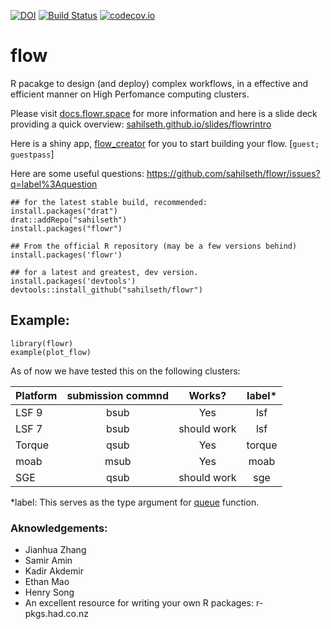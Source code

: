 [![DOI](https://zenodo.org/badge/11075/sahilseth/flowr.svg)](http://dx.doi.org/10.5281/zenodo.16170)
[![Build Status](https://travis-ci.org/sahilseth/flowr.png)](https://travis-ci.org/sahilseth/flowr)
[![codecov.io](http://codecov.io/github/sahilseth/flowr/coverage.svg?branch=master)](http://codecov.io/github/sahilseth/flowr?branch=master)


flow
======

R pacakge to design (and deploy) complex workflows, in a effective and efficient manner on High Perfomance computing clusters.

Please visit [docs.flowr.space](http://docs.flowr.space) for more information and here is a slide deck providing a quick overview: [sahilseth.github.io/slides/flowrintro](http://sahilseth.github.io/slides/flowrintro)

Here is a shiny app, [flow_creator](https://sseth.shinyapps.io/flow_creator/) for you to start building your flow.
[`guest; guestpass`]

Here are some useful questions:
https://github.com/sahilseth/flowr/issues?q=label%3Aquestion


```
## for the latest stable build, recommended:
install.packages("drat")
drat::addRepo("sahilseth")
install.packages("flowr")

## From the official R repository (may be a few versions behind)
install.packages('flowr')

## for a latest and greatest, dev version.
install.packages('devtools')
devtools::install_github("sahilseth/flowr")

```

## Example:
```
library(flowr)
example(plot_flow)
```

As of now we have tested this on the following clusters:

|Platform|submission commnd|Works?|label*|
|:---|:---:|:---:|:---:|
|LSF 9|bsub|Yes|lsf
|LSF 7|bsub|should work|lsf
|Torque|qsub|Yes|torque
|moab|msub|Yes|moab
|SGE|qsub|should work|sge

*label: This serves as the type argument for [queue](http://docs.flowr.space/en/latest/rd/topics/queue.html) function.

### Aknowledgements:
- Jianhua Zhang
- Samir Amin
- Kadir Akdemir
- Ethan Mao
- Henry Song
- An excellent resource for writing your own R packages: r-pkgs.had.co.nz
